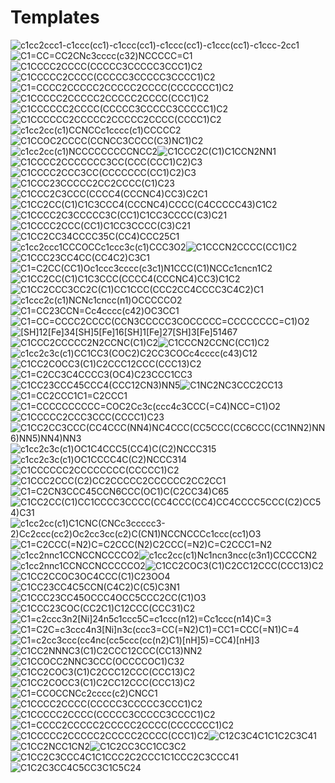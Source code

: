 # Templates

![c1cc2ccc1-c1ccc(cc1)-c1ccc(cc1)-c1ccc(cc1)-c1ccc(cc1)-c1ccc-2cc1](img/e4ebfff8fd4d0ad5a5b04bfd4190a560eae569580bd5b60f40a7c22659e86d7a.svg)![C1=CC=CC2CNc3cccc(c32)NCCCCC=C1](img/6625020409c967f704dc43f0d0b0e094d441227cc9a627b1bbe4afbf9db8a526.svg)![C1CCCC2CCCC(CCCCC3CCCCC3CCC1)C2](img/7f67c67e1c8833aa9317eb7d213c9b6f5afee5ae12dae917e369f1daa61fdd8f.svg)![C1CCCCC2CCCC(CCCCC3CCCCC3CCCC1)C2](img/caaee4330dee4832d8940ab27525ae67dabf541020b518e0115f7944a5740acf.svg)![C1=CCCC2CCCCC2CCCCC2CCCC(CCCCCCC1)C2](img/937d8d8deaeb4190567becc78d5fcb39d7869005083c2d4f88726ed61210fc03.svg)![C1CCCCC2CCCCC2CCCCC2CCCC(CCC1)C2](img/80d643948cf3f0488e7cfb9443b9ee3786ea354e5c2e27de04b9b49335b928f9.svg)![C1CCCCCC2CCCC(CCCCC3CCCCC3CCCCC1)C2](img/ef4cffbdddb5069764d2c81d5f3098f88ed555ce7d27c6c3d81ed2aa5cecedb0.svg)![C1CCCCCC2CCCCC2CCCCC2CCCC(CCCC1)C2](img/9a820049043ffee1148ab5403d57ded16f4860ce337feb11172ded3a72d16a42.svg)![c1cc2cc(c1)CCNCCc1cccc(c1)CCCCC2](img/0c5198784ad7053f971fb543e6d6f77f673fc4f0bed823aa8f62c3e0087483db.svg)![C1CCOC2CCCC(CCNCC3CCCC(C3)NC1)C2](img/f1466e84240dc18ece00e543632345e672074847526fc0e784c61cf090377d5b.svg)![c1cc2cc(c1)NCCCCCCCCCNCC2](img/fb42ff2a7ae15fcebca78730d12950c88acf46dcfc397a6f615eab624d395e39.svg)![C1CCC2C(C1)C1CCN2NN1](img/71a679e107eb9731f6a74db76c610bc6d4545a1596c24c7032a624bf77d2a588.svg)![C1CCCC2CCCCCCC3CC(CCC(CCC1)C2)C3](img/7daf32f9600dc0c4a43fe53c88127382be732cbb670546b513342ee9e115d715.svg)![C1CCCC2CCC3CC(CCCCCCC(CC1)C2)C3](img/c8ed8dadbd76aa5563f0573d51b494d15f6e406b5d629f264752cd401e9d665f.svg)![C1CCC23CCCCC2CC2CCCC(C1)C23](img/408672146517cd3710d194e271285dd5d71249d841e9e87020e3072be165d3f4.svg)![C1CCC2C3CCC(CCCC4(CCCNC4)CC3)C2C1](img/2f1d7dea5450a8f1a3c90e8f117af1b0e897b46f79fcb5dac638a2ea503f763b.svg)![C1CC2CC(C1)C1C3CCC4(CCCNC4)CCCC(C4CCCCC43)C1C2](img/903d0bf92016f509a2a82c5094d18e5f7966c70cd166ae256ea1384f34a180a2.svg)![C1CCCC2C3CCCCC3C(CC1)C1CC3CCCC(C3)C21](img/5b1c17cd59703afb98b89832a6319fb5a03099fcf05f6f8842aedc6df47afc7d.svg)![C1CCCC2CCC(CC1)C1CC3CCCC(C3)C21](img/1919357529abc20629789cdb3bbbb6290eed71883e35d14973aed7e0e7258536.svg)![C1CC2CC34CCCC35C(CC4)CCC25C1](img/02ed58bced600190a6999b1f847ad61bb2bb0933e3c5e5b81291439ef0984d69.svg)![c1cc2ccc1CCCOCCc1ccc3c(c1)CCC3O2](img/3b968e2472003907439acf551a06a9654d498d2005fd885b41c54dbe80747d5f.svg)![C1CCCN2CCCC(CC1)C2](img/48572e62782a0c15a4b431fc38bcddbc00c04f7c57fb1672287ce411598c0198.svg)![C1CCC23CC4CC(CC4C2)C3C1](img/f5450a69b935573b8b82158034a8c3e2168d52f7d5b84dca7fc48c83368e7401.svg)![C1=C2CC(CC1)Oc1ccc3cccc(c3c1)N1CCC(C1)NCCc1cncn1C2](img/7b99bf4503f149bcde184732c8c34261b93235c77784b8680b0c9fbb9720fc6b.svg)![C1CC2CC(C1)C1C3CCC(CCCC4(CCCNC4)CC3)C1C2](img/604645e3b99f12bddf2fe92a43a9a4f313913f2404d81e20a6b158eab67dd871.svg)![C1CC2CCC3CC2C(C1)CC1CCC(CCC2CC4CCCC3C4C2)C1](img/99e8ea6ca5edeeb75da5a08d599b2137f7698973e78c27d2000dcafce2a1235a.svg)![c1ccc2c(c1)NCNc1cncc(n1)OCCCCCO2](img/210338517f283a86c633a6c7d7f361b649bc01614ba5ee4696b7a43c75108437.svg)![C1=CC23CCN=Cc4cccc(c42)OC3CC1](img/0a79fe8bdd0164f5b9eac80272ca035acf4bd3f364f9aa9c38e2a3bc0fd84c7d.svg)![C1=CC=CCCC2CCCC(CCN3CCCCC3COCCCCC=CCCCCCCC=C1)O2](img/76a50d8f686d2fd9f206ffaf209e2b57d45bf320543f14a3326a05a99948fdcb.svg)![[SH]12[Fe]34[SH]5[Fe]16[SH]1[Fe]27[SH]3[Fe]51467](img/3a22fb084c8f325826d819698699b1da65a5dc9144269a42a6dbfd4516328526.svg)![C1CCC2CCCCC2N2CCNC(C1)C2](img/b4d5c8d526c78dccfa516ac5e87f5915d358dea8d7c56391fa618db96ad20f22.svg)![C1CCCN2CCNC(CC1)C2](img/3bf8ef707fc1b5735820c02caa8cde4af01f28a17aef8c4b9475ffd8b144d4d7.svg)![c1cc2c3c(c1)CC1CC3(COC2)C2CC3COCc4cccc(c43)C12](img/281eb09e143a41938d34496d613387ac2fa9d2c2e01dab93de1a2302b60b3464.svg)![C1CC2COCC3(C1)C2CCC12CCC(CCC13)C2](img/cf2d585588edeca65e994c6d167f8e886bd39790c0ed58cfc82955544042e0c0.svg)![C1=C2CC3C4CCCC3(OC4)C23CCC1CC3](img/7b859b3d68fd281ac3450eccd1ba50a00ec5e97ac2d7a89cf7ea8912b11c0000.svg)![C1CC23CCC45CCC4(CCC12CN3)NN5](img/f26456c981940d1d0fc782e0fb162f364e0744383972a7daf4c6b30bde056c88.svg)![C1NC2NC3CCC2CC13](img/36ccc0d713d2589a7ab8c858ad3e3f9d91401893cd11a4f5afbc7144c09f88cd.svg)![C1=CC2CCC1C1=C2CCC1](img/6b388a6e001322c024b0cecd49d9de2ddb10dc85c3affcd979d7287fd8bab2aa.svg)![C1=CCCCCCCCCC=COC2Cc3c(ccc4c3CCC(=C4)NCC=C1)O2](img/5e1e77159b4672644c44b50c99642b60938934d25458a3aa1c0dd4d5f0f2f7ae.svg)![C1CCCCC2CCC3CCC(CCCC1)C23](img/4c12cae12339216b3e4442a79b07fe90fece177e070bc23c1d2b6e4e2d45ed8d.svg)![C1CC2CC3CCC(CC4CCC(NN4)NC4CCC(CC5CCC(CC6CCC(CC1NN2)NN6)NN5)NN4)NN3](img/11e082f01eeb5e3dedd5abc3631590842412e92a511708b54377598cdd9682e4.svg)![c1cc2c3c(c1)OC1C4CCC5(CC4)C(C2)NCCC315](img/f3cd32733035540e913627466c4c466a25f74d6921153103b4b098efdaaf84b3.svg)![c1cc2c3c(c1)OC1CCCC4C(C2)NCCC314](img/7369c8883d08ff90891a13696d1c43c741267c3e80281847135ee76723f60831.svg)![C1CCCCCC2CCCCCCCC(CCCCC1)C2](img/dd2dbfe1292f0acecae60d2653a3f525b5a8497fc8e6d39e960b57e3b56cf2bf.svg)![C1CCC2CCC(C2)CC2CCCCC2CCCCCC2CC2CC1](img/f8c3c9eca812b7bb2c78a53fcd232fcff84ed3db1cfba7748c8d708ca9e247b8.svg)![C1=C2CN3CCC45CCN6CCC(OC1)C(C2CC34)C65](img/cc36dc4719c372400abecf94bd58649118538f00160efe62f02527747a993fd1.svg)![C1CC2CC(C1)CC1CCCC3CCCC(CC4CCC(CC4)CC4CCCC5CCC(C2)CC54)C31](img/6b760d753078dbbc5a7352ee897852d0b21eee97e8ed582a931eda6cca5e02bb.svg)![c1cc2cc(c1)C1CNC(CNCc3ccccc3-2)Cc2ccc(cc2)Oc2cc3cc(c2)C(CN1)NCCNCCCc1ccc(cc1)O3](img/473dc4c4b2cf123ffc394d0ecf893efc63bc560915fbebebccb8eed42ea298ba.svg)![C1=C2CCC(=N2)C=C2CCC(N2)C2CCC(=N2)C=C2CCC1=N2](img/1cf17af0f50709ae94e602c9d3583f91a0c2057ccf1e186011772bd19691a91a.svg)![c1cc2nnc1CCNCCNCCCCO2](img/3b74caaf3d4c266c2efde87f4dfd1d984c3ae2059ee9847f5c03aa832cb5dbd2.svg)![c1cc2cc(c1)Nc1ncn3ncc(c3n1)CCCCCN2](img/c71e347dca039b0596e920ab541d0995ee7a97b5545a864854ac5bbb80cd62e6.svg)![c1cc2nnc1CCNCCNCCCCCO2](img/2f1e0489f97f4cf9ccd299a1ce423722fb4969940596a46c6e9cc89921540060.svg)![C1CC2COC3(C1)C2CC12CCC(CCC13)C2](img/8893937fda745cd557d8fad598ed4f63f4083caa7b6b9f801c0e5a3b9ce31d0c.svg)![C1CC2CCOC3OC4CCC(C1)C23OO4](img/23b03e16700f302d05fa43bb3d9a8269fa3fbdd11c2c3f59f397356bd51dd353.svg)![C1CC23CC4C5CCN(C4C2)C(C5)C3N1](img/c1a60a42bad6fa477ddd51a51b89b4cdf94accb1e0473845d0393397defaa8be.svg)![C1CCC23CC45OCCC4OCC5CCC2CC(C1)O3](img/69477a5eeb3e292097148e0cbb149724649c816d8dbb02fe7a79a84ad4c7f411.svg)![C1CCC23COC(CC2C1)C12CCC(CCC31)C2](img/3d970253dde493e80f2ac1fcaf791c0f34dccb7acde3538ee278beacfd37a817.svg)![C1=c2ccc3n2[Ni]24n5c1ccc5C=c1ccc(n12)=Cc1ccc(n14)C=3](img/e88036a52e22f548468a7a1aae2889732fbd34b7ebe5f151873c9fea62cf181d.svg)![C1=C2C=c3ccc4n3[Ni]n3c(ccc3=CC(=N2)C1)=CC1=CCC(=N1)C=4](img/b3653167dfb19780b45101d1ac34aaf5b77feeb5556ff7e87fe1fef278a04c7a.svg)![C1=c2cc3ccc(cc4nc(cc5ccc(cc(n2)C1)[nH]5)=CC4)[nH]3](img/6d595fbdc172bd047f078fbdd5eae3a727505ade727d285353cd66e075a8f1e8.svg)![C1CC2NNNC3(C1)C2CCC12CCC(CC13)NN2](img/ab5122c99057cc1fc6f88522d0d6f7db1d296c521a108f08426d90e1c35fa1ef.svg)![C1CCOCC2NNC3CCC(OCCCCOC1)C32](img/c6c640705f6cf7046aecf2e05e495bb358ceaa027f7fcacde83bcba17376fafc.svg)![C1CC2COC3(C1)C2CCC12CCC(CCC13)C2](img/d2bda40b45bf4931cf1cc474a06898e3aad46ee17558dff929279b144d17b1da.svg)![C1CC2COCC3(C1)C2CC12CCC(CCC13)C2](img/ecd9ad46c6a08ab2a09c44ec3f6f10ea49264e07311a26afaf9b44a281fec8d7.svg)![C1=CCOCCNCc2cccc(c2)CNCC1](img/c89ed4a8921dc66cd35437db449b2f10ad5f5eb5276e8fc31c4b341f7d44247f.svg)![C1CCCC2CCCC(CCCCC3CCCCC3CCC1)C2](img/a97593531fb8a41976abda224f6d63d6c182d0a5cf3757de98828af7c8ae4c6a.svg)![C1CCCCC2CCCC(CCCCC3CCCCC3CCCC1)C2](img/ed0066aa56203341e6d15298688f3e849541e382469995a3bb615d13fbb8f9c2.svg)![C1=CCCC2CCCCC2CCCCC2CCCC(CCCCCCC1)C2](img/4b2b8b55bc495ff8c5b06258bfe69684024c29d13f64bccec96c746abf1ac46a.svg)![C1CCCCC2CCCCC2CCCCC2CCCC(CCC1)C2](img/35ef5a446e6b301bd344c1ff5eb80abec9133e4820c62fb46cbd38c79a0fdec7.svg)![C12C3C4C1C1C2C3C41](img/3bb33d99dac999fd74260f8c667c7ee1956b9bbd4b037f354e5d338fcbb06ca3.svg)![C1CC2NCC1CN2](img/5a271f60882649c508bea75fa44f7e0423f946ca53d73979cd26d443b4f52100.svg)![C1C2CC3CC1CC3C2](img/522bf41ca5fb7d61b8d35b2ea989c030785de54594f1450989225dac38467c64.svg)![C1CC2C3CCC4C1C1CCC2C2CCC1C1CCC2C3CCC41](img/f506fe8116c9a702b2f43934560369ac5dc47f058dfd0b4c9ec5a5860a7a5666.svg)![C1C2C3CC4C5CC3C1C5C24](img/6f0c9c9e9645f4e3b6644e997b18fde460446e0c4030c46f6e96f2d2e6600342.svg)